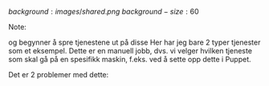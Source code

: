 $background:images/shared.png$
$background-size:60%$

Note:

og begynner å spre tjenestene ut på disse
Her har jeg bare 2 typer tjenester som et eksempel.
Dette er en manuell jobb, dvs. vi velger hvilken tjeneste
som skal gå på en spesifikk maskin, f.eks. ved å sette
opp dette i Puppet.

Det er 2 problemer med dette:
